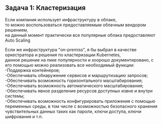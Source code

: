 ## Задача 1: Кластеризация  
Если компания использует инфраструктуру в облаке,  
то можно воспользоваться предоставляемым облачным вендором решением,  
на данный момент практически все популярные облака предоставляют Auto Scaling  

Если же инфраструктура "on-premiss", я бы выбрал в качестве оркестратора и решения по кластеризации Kubernetes,  
данное решение на пике популярности и хоорошо документировано, с его помощью можно реализовать все необходимый функции:  
-Поддержка контейнеров;  
-Обеспечивать обнаружение сервисов и маршрутизацию запросов;  
-Обеспечивать возможность горизонтального масштабирования;  
-Обеспечивать возможность автоматического масштабирования;  
-Обеспечивать явное разделение ресурсов доступных извне и внутри системы;  
-Обеспечивать возможность конфигурировать приложения с помощью переменных среды, в том числе с возможностью безопасного хранения чувствительных данных таких как пароли, ключи доступа, ключи шифрования и т.п.  

